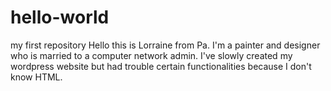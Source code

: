 # hello-world
my first repository
Hello this is Lorraine from Pa. I'm a painter and designer who is married to a computer network admin. I've slowly created my wordpress website but had trouble certain functionalities because I don't know HTML.
